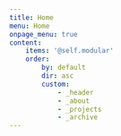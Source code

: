 ```yaml
---
title: Home
menu: Home
onpage_menu: true
content:
    items: '@self.modular'
    order:
        by: default
        dir: asc
        custom:
            - _header
            - _about
            - _projects
            - _archive
---
```


